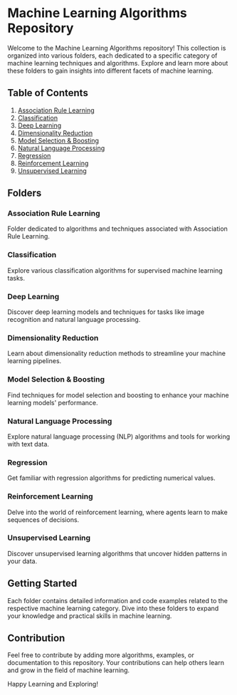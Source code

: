 # Machine Learning Algorithms Repository

Welcome to the Machine Learning Algorithms repository! This collection is organized into various folders, each dedicated to a specific category of machine learning techniques and algorithms. Explore and learn more about these folders to gain insights into different facets of machine learning.

## Table of Contents

1. [Association Rule Learning](#association-rule-learning)
2. [Classification](#classification)
3. [Deep Learning](#deep-learning)
4. [Dimensionality Reduction](#dimensionality-reduction)
5. [Model Selection & Boosting](#model-selection--boosting)
6. [Natural Language Processing](#natural-language-processing)
7. [Regression](#regression)
8. [Reinforcement Learning](#reinforcement-learning)
9. [Unsupervised Learning](#unsupervised-learning)

## Folders

### Association Rule Learning
Folder dedicated to algorithms and techniques associated with Association Rule Learning.

### Classification
Explore various classification algorithms for supervised machine learning tasks.

### Deep Learning
Discover deep learning models and techniques for tasks like image recognition and natural language processing.

### Dimensionality Reduction
Learn about dimensionality reduction methods to streamline your machine learning pipelines.

### Model Selection & Boosting
Find techniques for model selection and boosting to enhance your machine learning models' performance.

### Natural Language Processing
Explore natural language processing (NLP) algorithms and tools for working with text data.

### Regression
Get familiar with regression algorithms for predicting numerical values.

### Reinforcement Learning
Delve into the world of reinforcement learning, where agents learn to make sequences of decisions.

### Unsupervised Learning
Discover unsupervised learning algorithms that uncover hidden patterns in your data.

## Getting Started
Each folder contains detailed information and code examples related to the respective machine learning category. Dive into these folders to expand your knowledge and practical skills in machine learning.

## Contribution
Feel free to contribute by adding more algorithms, examples, or documentation to this repository. Your contributions can help others learn and grow in the field of machine learning.

Happy Learning and Exploring!
